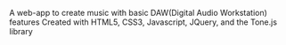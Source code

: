 A web-app to create music with basic DAW(Digital Audio Workstation) features
Created with HTML5, CSS3, Javascript, JQuery, and the Tone.js library
